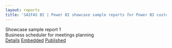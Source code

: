 ```yaml
---
layout: reports
title: 'SAIFAS BI | Power BI showcase sample reports for Power BI custom visual - SAIFAS Calendar'
---
```

<div class="card">
  <div class="card__title">
    Showcase sample report 1
  </div>
  <div class="card__image">
    <img src="/assets/graphics/images/content/empty/empty-image-224px-224px.png" alt="">
  </div>
  <div class="card__description">
    Business scheduler for meetings planning
  </div>
  <div class="card__buttons-container">
    <a class="btn" href="./showcase-sample-1/">Details</a>
    <a class="btn" href="./showcase-sample-1/embedded/">Embedded</a>
    <a class="btn" href="./showcase-sample-1/published/">Published</a>
  </div>
</div>
